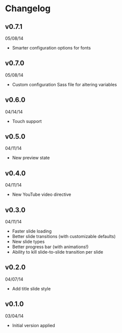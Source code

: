 # Changelog

## v0.7.1
05/08/14

- Smarter configuration options for fonts

## v0.7.0
05/08/14

- Custom configuration Sass file for altering variables

## v0.6.0
04/14/14

- Touch support

## v0.5.0
04/11/14

- New preview state

## v0.4.0
04/11/14

- New YouTube video directive

## v0.3.0
04/11/14

- Faster slide loading
- Better slide transitions (with customizable defaults)
- New slide types
- Better progress bar (with animations!)
- Ability to kill slide-to-slide transition per slide

## v0.2.0
04/07/14

- Add title slide style

## v0.1.0
03/04/14

- Initial version applied


